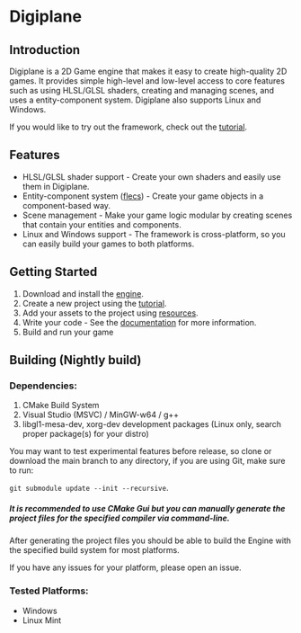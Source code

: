 # Digiplane

## Introduction

Digiplane is a 2D Game engine that makes it easy to create high-quality 2D games. It provides simple high-level and low-level access to core features such as using HLSL/GLSL shaders, creating and managing scenes, and uses a entity-component system. Digiplane also supports Linux and Windows.

If you would like to try out the framework, check out the [tutorial](https://digiplane.readthedocs.io/en/latest/tutorial.html).

## Features

- HLSL/GLSL shader support - Create your own shaders and easily use them in Digiplane.
- Entity-component system ([flecs](https://github.com/SanderMertens/flecs)) - Create your game objects in a component-based way.
- Scene management - Make your game logic modular by creating scenes that contain your entities and components.
- Linux and Windows support - The framework is cross-platform, so you can easily build your games to both platforms.

## Getting Started

1. Download and install the [engine](https://github.com/vortexdevsoftware/DigiPlane/releases).
2. Create a new project using the [tutorial](https://digiplane.readthedocs.io/en/latest/tutorial.html).
3. Add your assets to the project using [resources](https://digiplane.readthedocs.io/en/latest/resources.html).
4. Write your code - See the [documentation](https://digiplane.readthedocs.io/en/latest/) for more information.
5. Build and run your game

## Building (Nightly build)
### Dependencies:
1. CMake Build System
2. Visual Studio (MSVC) / MinGW-w64 / g++
3. libgl1-mesa-dev, xorg-dev development packages (Linux only, search proper package(s) for your distro)

You may want to test experimental features before release, so
clone or download the main branch to any directory, if you are using Git, make sure to run:

```git submodule update --init --recursive```.

##### It is recommended to use CMake Gui but you can manually generate the project files for the specified compiler via command-line.
After generating the project files you should be able to build the Engine with the specified build system for most platforms.

If you have any issues for your platform, please open an issue.

### Tested Platforms:
- Windows
- Linux Mint